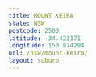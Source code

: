 ```yaml
---
title: MOUNT KEIRA
state: NSW
postcode: 2500
latitude: -34.423171
longitude: 150.874294
url: /nsw/mount-keira/
layout: suburb
---
```

